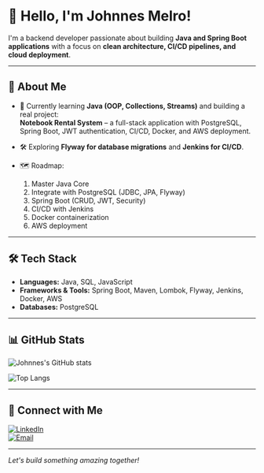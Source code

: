 # 👋 Hello, I'm Johnnes Melro!

I'm a backend developer passionate about building **Java and Spring Boot applications** with a focus on **clean architecture, CI/CD pipelines, and cloud deployment**.

---

## 🚀 About Me
- 🌱 Currently learning **Java (OOP, Collections, Streams)** and building a real project:  
  **Notebook Rental System** – a full-stack application with PostgreSQL, Spring Boot, JWT authentication, CI/CD, Docker, and AWS deployment.

- 🛠️ Exploring **Flyway for database migrations** and **Jenkins for CI/CD**.

- 🗺️ Roadmap:  
  1. Master Java Core  
  2. Integrate with PostgreSQL (JDBC, JPA, Flyway)  
  3. Spring Boot (CRUD, JWT, Security)  
  4. CI/CD with Jenkins  
  5. Docker containerization  
  6. AWS deployment  

---

## 🛠️ Tech Stack
- **Languages:** Java, SQL, JavaScript  
- **Frameworks & Tools:** Spring Boot, Maven, Lombok, Flyway, Jenkins, Docker, AWS  
- **Databases:** PostgreSQL  

---

## 📊 GitHub Stats
![Johnnes's GitHub stats](https://github-readme-stats.vercel.app/api?username=johnnesmelro&show_icons=true&theme=dracula)

![Top Langs](https://github-readme-stats.vercel.app/api/top-langs/?username=johnnesmelro&layout=compact&theme=dracula)

---

## 🔗 Connect with Me
[![LinkedIn](https://img.shields.io/badge/LinkedIn-blue?style=for-the-badge&logo=linkedin)](https://www.linkedin.com/in/melro)  
[![Email](https://img.shields.io/badge/Email-D14836?style=for-the-badge&logo=gmail&logoColor=white)](mailto:johnnes.melro@gmail.com)

---
*Let's build something amazing together!*
